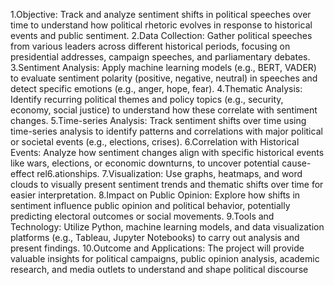 1.Objective: Track and analyze sentiment shifts in political speeches over time to understand how political rhetoric evolves in response to historical events and public sentiment.
2.Data Collection: Gather political speeches from various leaders across different historical periods, focusing on presidential addresses, campaign speeches, and parliamentary debates.
3.Sentiment Analysis: Apply machine learning models (e.g., BERT, VADER) to evaluate sentiment polarity (positive, negative, neutral) in speeches and detect specific emotions (e.g., anger, hope, fear).
4.Thematic Analysis: Identify recurring political themes and policy topics (e.g., security, economy, social justice) to understand how these correlate with sentiment changes.
5.Time-series Analysis: Track sentiment shifts over time using time-series analysis to identify patterns and correlations with major political or societal events (e.g., elections, crises).
6.Correlation with Historical Events: Analyze how sentiment changes align with specific historical events like wars, elections, or economic downturns, to uncover potential cause-effect rel6.ationships.
7.Visualization: Use graphs, heatmaps, and word clouds to visually present sentiment trends and thematic shifts over time for easier interpretation.
8.Impact on Public Opinion: Explore how shifts in sentiment influence public opinion and political behavior, potentially predicting electoral outcomes or social movements.
9.Tools and Technology: Utilize Python, machine learning models, and data visualization platforms (e.g., Tableau, Jupyter Notebooks) to carry out analysis and present findings.
10.Outcome and Applications: The project will provide valuable insights for political campaigns, public opinion analysis, academic research, and media outlets to understand and shape political discourse
